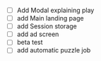 - [ ] Add Modal explaining play
- [ ] add Main landing page
- [ ] add Session storage
- [ ] add ad screen 
- [ ] beta test 
- [ ] add automatic puzzle job 